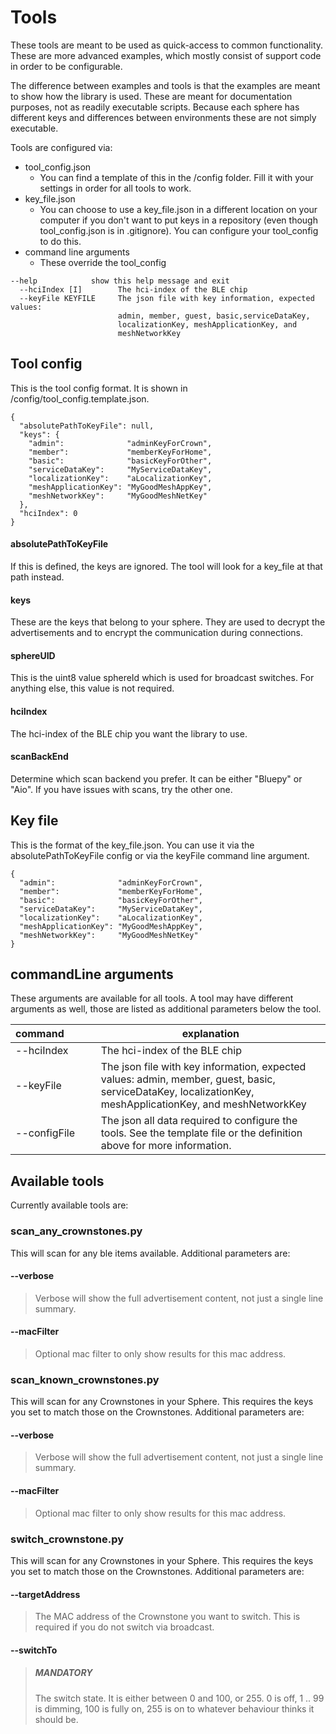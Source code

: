 # Tools
 
These tools are meant to be used as quick-access to common functionality. These are more advanced examples, which mostly consist of
support code in order to be configurable.

The difference between examples and tools is that the examples are meant to show how the library is used. These are meant for documentation purposes,
not as readily executable scripts. Because each sphere has different keys and differences between environments these are not simply executable.

Tools are configured via:
- tool_config.json
    - You can find a template of this in the /config folder. Fill it with your settings in order for all tools to work.
- key_file.json
    - You can choose to use a key_file.json in a different location on your computer if you don't want to put keys in a repository (even though tool_config.json is in .gitignore). You can configure your tool_config to do this.
- command line arguments
    - These override the tool_config
```
--help            show this help message and exit
  --hciIndex [I]        The hci-index of the BLE chip
  --keyFile KEYFILE     The json file with key information, expected values:
                        admin, member, guest, basic,serviceDataKey,
                        localizationKey, meshApplicationKey, and
                        meshNetworkKey
```

## Tool config

This is the tool config format. It is shown in /config/tool_config.template.json.
```
{
  "absolutePathToKeyFile": null,
  "keys": {
    "admin":              "adminKeyForCrown",
    "member":             "memberKeyForHome",
    "basic":              "basicKeyForOther",
    "serviceDataKey":     "MyServiceDataKey",
    "localizationKey":    "aLocalizationKey",
    "meshApplicationKey": "MyGoodMeshAppKey",
    "meshNetworkKey":     "MyGoodMeshNetKey"
  },
  "hciIndex": 0
}
```
#### absolutePathToKeyFile
If this is defined, the keys are ignored. The tool will look for a key_file at that path instead.

#### keys
These are the keys that belong to your sphere. They are used to decrypt the advertisements and to encrypt the communication during connections.

#### sphereUID
This is the uint8 value sphereId which is used for broadcast switches. For anything else, this value is not required.

#### hciIndex
The hci-index of the BLE chip you want the library to use.

#### scanBackEnd
Determine which scan backend you prefer. It can be either "Bluepy" or "Aio". If you have issues with scans, try the other one.


## Key file
This is the format of the key_file.json. You can use it via the absolutePathToKeyFile config or via the keyFile command line argument.
```
{
  "admin":              "adminKeyForCrown",
  "member":             "memberKeyForHome",
  "basic":              "basicKeyForOther",
  "serviceDataKey":     "MyServiceDataKey",
  "localizationKey":    "aLocalizationKey",
  "meshApplicationKey": "MyGoodMeshAppKey",
  "meshNetworkKey":     "MyGoodMeshNetKey"
}
```

## commandLine arguments
These arguments are available for all tools. A tool may have different arguments as well, those are listed as additional parameters below the tool.

| command&nbsp;&nbsp;&nbsp;&nbsp;&nbsp;&nbsp;&nbsp;&nbsp;&nbsp;&nbsp; | explanation |
|--------- | --- |
| --hciIndex    | The hci-index of the BLE chip |
| --keyFile     | The json file with key information, expected values: admin, member, guest, basic, serviceDataKey, localizationKey, meshApplicationKey, and meshNetworkKey |
| --configFile  | The json all data required to configure the tools. See the template file or the definition above for more information. |

## Available tools

Currently available tools are:
### scan_any_crownstones.py
This will scan for any ble items available. Additional parameters are:
#### --verbose      
> Verbose will show the full advertisement content, not just a single line summary.
#### --macFilter      
> Optional mac filter to only show results for this mac address.
  
### scan_known_crownstones.py
This will scan for any Crownstones in your Sphere. This requires the keys you set to match those on the Crownstones. Additional parameters are:
#### --verbose      
> Verbose will show the full advertisement content, not just a single line summary.
#### --macFilter      
> Optional mac filter to only show results for this mac address.

### switch_crownstone.py
This will scan for any Crownstones in your Sphere. This requires the keys you set to match those on the Crownstones. Additional parameters are:
#### --targetAddress
> The MAC address of the Crownstone you want to switch. This is required if you do not switch via broadcast.
#### --switchTo
> ##### MANDATORY
> The switch state. It is either between 0 and 100, or 255. 0 is off, 1 .. 99 is dimming, 100 is fully on, 255 is on to whatever behaviour thinks it should be.
